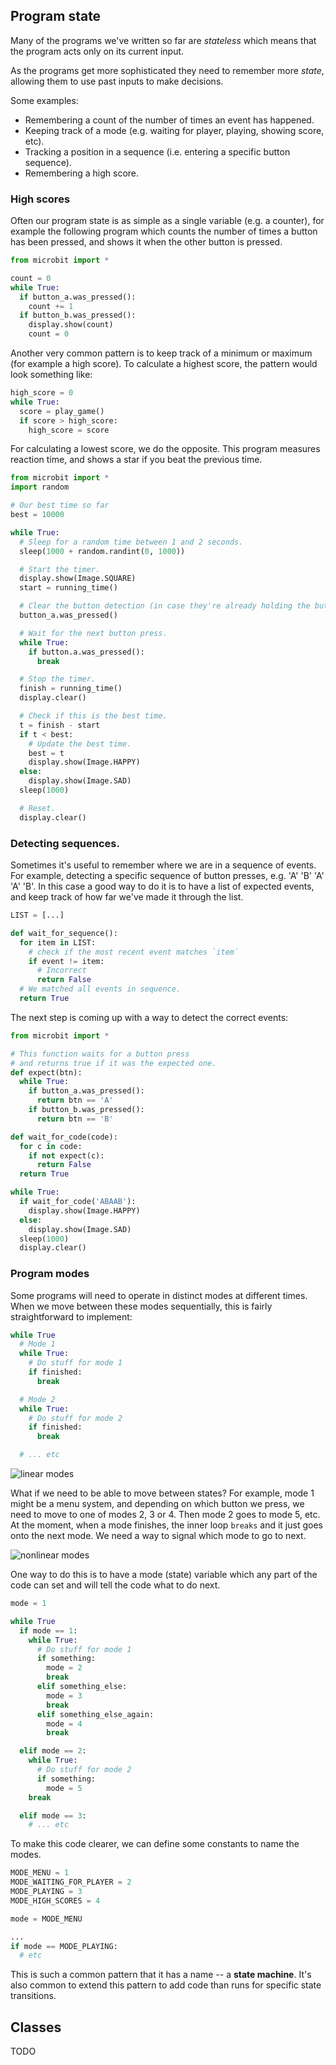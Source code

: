 ## Program state

Many of the programs we've written so far are *stateless* which means that the program acts only on its current input.

As the programs get more sophisticated they need to remember more *state*, allowing them to use past inputs to make decisions.

Some examples:

* Remembering a count of the number of times an event has happened.
* Keeping track of a mode (e.g. waiting for player, playing, showing score, etc).
* Tracking a position in a sequence (i.e. entering a specific button sequence).
* Remembering a high score.

### High scores

Often our program state is as simple as a single variable (e.g. a counter), for example the following program which counts the number of times a button has been pressed, and shows it when the other button is pressed.

```python
from microbit import *

count = 0
while True:
  if button_a.was_pressed():
    count += 1
  if button_b.was_pressed():
    display.show(count)
	count = 0
```

Another very common pattern is to keep track of a minimum or maximum (for example a high score). To calculate a highest score, the pattern would look something like:

```python
high_score = 0
while True:
  score = play_game()
  if score > high_score:
    high_score = score
```

For calculating a lowest score, we do the opposite. This program measures reaction time, and shows a star if you beat the previous time.

```python
from microbit import *
import random

# Our best time so far
best = 10000

while True:
  # Sleep for a random time between 1 and 2 seconds.
  sleep(1000 + random.randint(0, 1000))

  # Start the timer.
  display.show(Image.SQUARE)
  start = running_time()

  # Clear the button detection (in case they're already holding the button).
  button_a.was_pressed()

  # Wait for the next button press.
  while True:
    if button.a.was_pressed():
	  break

  # Stop the timer.
  finish = running_time()
  display.clear()

  # Check if this is the best time.
  t = finish - start
  if t < best:
    # Update the best time.
    best = t
    display.show(Image.HAPPY)
  else:
    display.show(Image.SAD)
  sleep(1000)

  # Reset.
  display.clear()
```

### Detecting sequences.

Sometimes it's useful to remember where we are in a sequence of events. For example, detecting a specific sequence of button presses, e.g. 'A' 'B' 'A' 'A' 'B'. In this case a good way to do it is to have a list of expected events, and keep track of how far we've made it through the list.

```python
LIST = [...]

def wait_for_sequence():
  for item in LIST:
    # check if the most recent event matches `item`
    if event != item:
      # Incorrect
      return False
  # We matched all events in sequence.
  return True
```

The next step is coming up with a way to detect the correct events:

```python
from microbit import *

# This function waits for a button press
# and returns true if it was the expected one.
def expect(btn):
  while True:
    if button_a.was_pressed():
      return btn == 'A'
    if button_b.was_pressed():
      return btn == 'B'

def wait_for_code(code):
  for c in code:
    if not expect(c):
      return False
  return True

while True:
  if wait_for_code('ABAAB'):
    display.show(Image.HAPPY)
  else:
    display.show(Image.SAD)
  sleep(1000)
  display.clear()
```

### Program modes

Some programs will need to operate in distinct modes at different times. When we move between these modes sequentially, this is fairly straightforward to implement:

```python
while True
  # Mode 1
  while True:
    # Do stuff for mode 1
    if finished:
      break

  # Mode 2
  while True:
    # Do stuff for mode 2
    if finished:
      break

  # ... etc
```

![linear modes](images/linear-modes.png)

What if we need to be able to move between states? For example, mode 1 might be a menu system, and depending on which button we press, we need to move to one of modes 2, 3 or 4. Then mode 2 goes to mode 5, etc. At the moment, when a mode finishes, the inner loop `breaks` and it just goes onto the next mode. We need a way to signal which mode to go to next.

![nonlinear modes](images/nonlinear-modes.png)

One way to do this is to have a mode (state) variable which any part of the code can set and will tell the code what to do next.

```python
mode = 1

while True
  if mode == 1:
    while True:
      # Do stuff for mode 1
      if something:
        mode = 2
        break
      elif something_else:
        mode = 3
        break
      elif something_else_again:
        mode = 4
        break

  elif mode == 2:
    while True:
      # Do stuff for mode 2
      if something:
        mode = 5
	break

  elif mode == 3:
    # ... etc
```

To make this code clearer, we can define some constants to name the modes.

```python
MODE_MENU = 1
MODE_WAITING_FOR_PLAYER = 2
MODE_PLAYING = 3
MODE_HIGH_SCORES = 4

mode = MODE_MENU

...
if mode == MODE_PLAYING:
  # etc
```

This is such a common pattern that it has a name -- a **state machine**. It's also common to extend this pattern to add code than runs for specific state transitions.

## Classes

TODO

